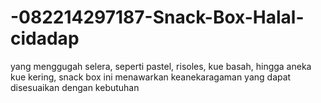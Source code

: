 # -082214297187-Snack-Box-Halal-cidadap
yang menggugah selera, seperti pastel, risoles, kue basah, hingga aneka kue kering, snack box ini menawarkan keanekaragaman yang dapat disesuaikan dengan kebutuhan 
